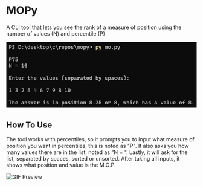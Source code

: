 # MOPy

A CLI tool that lets you see the rank of a measure of position using the number of values (N) and percentile (P)

![Preview](previews/cli-preview.png)

## How To Use

The tool works with percentiles, so it prompts you to input what measure of position you want in percentiles, this is noted as "P". It also asks you how many values there are in the list, noted as "N = ". Lastly, it will ask for the list, separated by spaces, sorted or unsorted. After taking all inputs, it shows what position and value is the M.O.P.

![GIF Preview](previews/cli-preview.gif)

